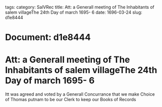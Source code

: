 tags: 
category: SalVRec
title: Att: a Generall meeting of The Inhabitants of salem villageThe 24th Day of march 1695- 6
date: 1696-03-24
slug: d1e8444




# Document: d1e8444


# Att: a Generall meeting of The Inhabitants of salem villageThe 24th Day of march 1695- 6

Itt was agreed and voted by a Generall Concurrance that we make Choice of Thomas putnam to be our Clerk to keep our Books of Records
